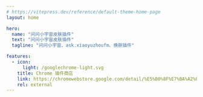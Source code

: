 ```yaml
---
# https://vitepress.dev/reference/default-theme-home-page
layout: home

hero:
  name: "问问小宇宙皮肤插件"
  text: "问问小宇宙皮肤插件"
  tagline: "问问小宇宙、ask.xiaoyuzhoufm、换肤插件"

features:
  - icon:
      light: /googlechrome-light.svg
    title: Chrome 插件商店
    link: https://chromewebstore.google.com/detail/%E5%B0%8F%E7%BA%A2%E4%B9%A6ai%E5%8A%A9%E6%89%8B/aeipfcbfnekejjdgjgafdjfjidlknaga?authuser=0&hl=en
    rel: external  
---
```


<panda-hr/>
<contact-us/>
